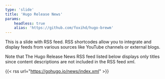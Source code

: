 ```yaml
---
type: 'slide'
title: 'Hugo Release News'
params:
    headless: true
    alias: 'https://github.com/foxihd/hugo-brewm'
---
```


This is a slide with RSS feed.
RSS shortcodes allow you to integrate and display feeds from various sources like YouTube channels or external blogs.

Note that The Hugo Release News RSS feed listed below displays only titles since content descriptions are not included in the RSS feed xml.

{{< rss url="https://gohugo.io/news/index.xml" >}}
